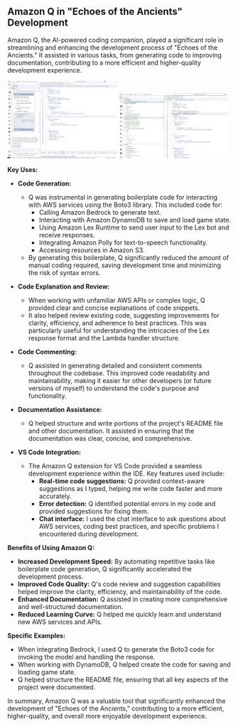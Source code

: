 ## Amazon Q in "Echoes of the Ancients" Development

Amazon Q, the AI-powered coding companion, played a significant role in streamlining and enhancing the development process of "Echoes of the Ancients." It assisted in various tasks, from generating code to improving documentation, contributing to a more efficient and higher-quality development experience.

<p float="left">
  <img src="./Screenshots/Amazon Q-Screenshot (6).png" width="49%">
  <img src="./Screenshots/Amazon Q-Screenshot.png" width="49%">
</p>

**Key Uses:**

*   **Code Generation:**
    *   Q was instrumental in generating boilerplate code for interacting with AWS services using the Boto3 library. This included code for:
        *   Calling Amazon Bedrock to generate text.
        *   Interacting with Amazon DynamoDB to save and load game state.
        *   Using Amazon Lex Runtime to send user input to the Lex bot and receive responses.
        *   Integrating Amazon Polly for text-to-speech functionality.
        *   Accessing resources in Amazon S3.
    *   By generating this boilerplate, Q significantly reduced the amount of manual coding required, saving development time and minimizing the risk of syntax errors.

*   **Code Explanation and Review:**
    *   When working with unfamiliar AWS APIs or complex logic, Q provided clear and concise explanations of code snippets.
    *   It also helped review existing code, suggesting improvements for clarity, efficiency, and adherence to best practices. This was particularly useful for understanding the intricacies of the Lex response format and the Lambda handler structure.

*   **Code Commenting:**
    *   Q assisted in generating detailed and consistent comments throughout the codebase. This improved code readability and maintainability, making it easier for other developers (or future versions of myself) to understand the code's purpose and functionality.

*   **Documentation Assistance:**
    *   Q helped structure and write portions of the project's README file and other documentation. It assisted in ensuring that the documentation was clear, concise, and comprehensive.

*   **VS Code Integration:**
    *   The Amazon Q extension for VS Code provided a seamless development experience within the IDE. Key features used include:
        *   **Real-time code suggestions:** Q provided context-aware suggestions as I typed, helping me write code faster and more accurately.
        *   **Error detection:** Q identified potential errors in my code and provided suggestions for fixing them.
        *   **Chat interface:** I used the chat interface to ask questions about AWS services, coding best practices, and specific problems I encountered during development.

**Benefits of Using Amazon Q:**

*   **Increased Development Speed:** By automating repetitive tasks like boilerplate code generation, Q significantly accelerated the development process.
*   **Improved Code Quality:** Q's code review and suggestion capabilities helped improve the clarity, efficiency, and maintainability of the code.
*   **Enhanced Documentation:** Q assisted in creating more comprehensive and well-structured documentation.
*   **Reduced Learning Curve:** Q helped me quickly learn and understand new AWS services and APIs.

**Specific Examples:**

*   When integrating Bedrock, I used Q to generate the Boto3 code for invoking the model and handling the response.
*   When working with DynamoDB, Q helped create the code for saving and loading game state.
*   Q helped structure the README file, ensuring that all key aspects of the project were documented.

In summary, Amazon Q was a valuable tool that significantly enhanced the development of "Echoes of the Ancients," contributing to a more efficient, higher-quality, and overall more enjoyable development experience.